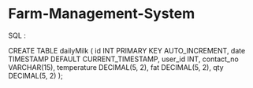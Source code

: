 # Farm-Management-System


SQL :

<!-- ------------dailyMilk---------------- -->

CREATE TABLE dailyMilk (
    id INT PRIMARY KEY AUTO_INCREMENT,
    date TIMESTAMP DEFAULT CURRENT_TIMESTAMP,
    user_id INT,
    contact_no VARCHAR(15),
    temperature DECIMAL(5, 2),
    fat DECIMAL(5, 2),
    qty DECIMAL(5, 2)
);
